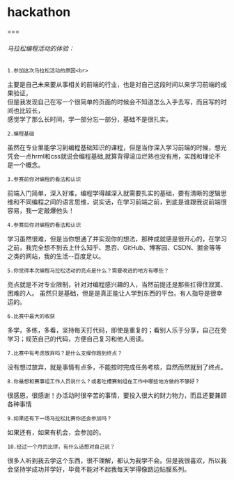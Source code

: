 # hackathon
===
###### 马拉松编程活动的体验：

	1.参加这次马拉松活动的原因<br>
主要是自己未来要从事相关的前端的行业，也是对自己这段时间以来学习前端的成果验证，<br>
但是我发现自己在写一个很简单的页面的时候会不知道怎么入手去写，而且写的时间也比较长，<br>
感觉学了那么长时间，学一部分忘一部分，基础不是很扎实。<br>

	2.编程基础
虽然在专业里能学习到编程基础知识的课程，但是当你深入学习前端的时候，想光凭会一点hrml和css就说会编程基础,就算背得滚瓜烂熟也没有用，实践和理论不是一个概念。<br>

	3.参赛前你对编程的看法和认识
前端入门简单，深入好难，编程学得越深入就需要扎实的基础，要有清晰的逻辑思维和不同编程之间的语言思维，说实话，在学习前端之前，到底是谁跟我说前端很容易，我一定敲爆他头！<br>

	4.参赛后你对编程的看法和认识
学习虽然很难，但是当你想通了并实现你的想法，那种成就感是很开心的，在学习之前，我完全想不到去上什么知乎、思否、GitHub、博客园、CSDN、掘金等等之类的网站，我的生活--百度足以。<br>

	5.你觉得本次编程马拉松活动的亮点是什么？需要改进的地方有哪些？
亮点就是不对专业限制，针对对编程感兴趣的人，当然前提还是那些扛得住寂寞、困难的人。
虽然只是基础，但是是真正能让人学到东西的平台。有人指导是很幸运的。<br>

	6.比赛中最大的收获
多学，多练，多看，坚持每天打代码，即使是重复的；看别人乐于分享，自己在旁学习；规范自己的代码，方便自己复习和他人阅读。<br>

	7.比赛中有考虑放弃吗？是什么支撑你跑到终点？
没有想过放弃，就是事情有点多，不能按时完成任务考核，自然而然就到了终点。

	8.你最想和赛事组工作人员说什么？或者吐槽赛制组在工作中哪些地方做的不够好？
很感恩，很感谢！办活动时很辛苦的事情，要投入很大的财力物力，而且还要兼顾各种事情<br>


	9.如果还有下一场马拉松比赛你还会参加吗？
如果还有，如果有机会，会参加的。<br>

	10.经过一个月的比拼，有什么话想对自己说？
很多人听到我去学这个东西，很不理解，都认为我学不会。但是我很喜欢，所以我会坚持学成功并学好，毕竟不能对不起我每天学得像路边贴膜系列。<br>



 


